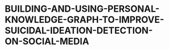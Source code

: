 # BUILDING-AND-USING-PERSONAL-KNOWLEDGE-GRAPH-TO-IMPROVE-SUICIDAL-IDEATION-DETECTION-ON-SOCIAL-MEDIA